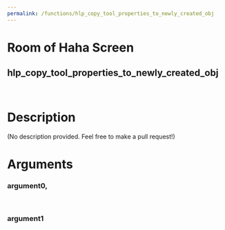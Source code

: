 ```yaml
---
permalink: /functions/hlp_copy_tool_properties_to_newly_created_obj
---
```

# Room of Haha Screen  
## hlp_copy_tool_properties_to_newly_created_obj  
&nbsp;  
# Description  
(No description provided. Feel free to make a pull request!) 
&nbsp;  
# Arguments
### argument0, 

&nbsp;  
### argument1

&nbsp;  


